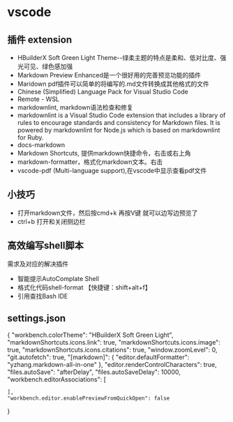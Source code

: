 # vscode

## 插件 extension

* HBuilderX Soft Green Light Theme--绿柔主题的特点是柔和、低对比度、强光可见、绿色感加强
* Markdown Preview Enhanced是一个很好用的完善预览功能的插件
* Maridown pdf插件可以简单的将编写的.md文件转换成其他格式的文件
* Chinese (Simplified) Language Pack for Visual Studio Code
* Remote - WSL
* markdownlint, markdown语法检查和修复
* markdownlint is a Visual Studio Code extension that includes a library of rules to encourage standards and consistency for Markdown files. It is powered by markdownlint for Node.js which is based on markdownlint for Ruby.
* docs-markdown
* Markdown Shortcuts, 提供markdown快捷命令，右击或右上角
* markdown-formatter，格式化markdown文本。右击
* vscode-pdf (Multi-language support),在vscode中显示查看pdf文件

## 小技巧

* 打开markdown文件，然后按cmd+k 再按V键 就可以边写边预览了
* ctrl+b 打开和关闭侧边栏

## 高效编写shell脚本

需求及对应的解决插件

* 智能提示AutoComplate Shell
* 格式化代码shell-format 【快捷键：shift+alt+f】
* 引用查找Bash IDE

## settings.json

{
    "workbench.colorTheme": "HBuilderX Soft Green Light",
    "markdownShortcuts.icons.link": true,
    "markdownShortcuts.icons.image": true,
    "markdownShortcuts.icons.citations": true,
    "window.zoomLevel": 0,
    "git.autofetch": true,
    "[markdown]": {
        "editor.defaultFormatter": "yzhang.markdown-all-in-one"
    },
    "editor.renderControlCharacters": true,
    "files.autoSave": "afterDelay",
    "files.autoSaveDelay": 10000,
    "workbench.editorAssociations": [
    
    ],
    "workbench.editor.enablePreviewFromQuickOpen": false
}

